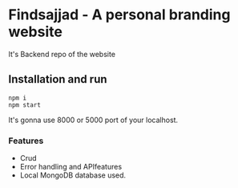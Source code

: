 # Findsajjad - A personal branding website
It's Backend repo of the website

## Installation and run
```
npm i
npm start

```
It's gonna use 8000 or 5000 port of your localhost.

### Features
* Crud
* Error handling and APIfeatures
* Local MongoDB database used.